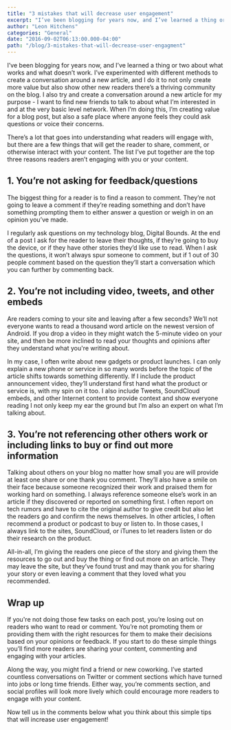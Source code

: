 ```yaml
---
title: "3 mistakes that will decrease user engagement"
excerpt: "I’ve been blogging for years now, and I’ve learned a thing or two about what works and what doesn’t work. I’ve experimented with different methods to create a conversation around a new article, and I do it to not only create more value but also show other new readers there’s a thriving community on the blog. I also try and create a conversation around a new article for my purpose - I want to find new friends to talk to about what I’m interested in and at the very basic level network. When I’m doing this, I’m creating value for a blog post, but also a safe place where anyone feels they could ask questions or voice their concerns."
author: "Leon Hitchens"
categories: "General"
date: "2016-09-02T06:13:00.000-04:00"
path: "/blog/3-mistakes-that-will-decrease-user-engagment"
---
```


I’ve been blogging for years now, and I’ve learned a thing or two about what works and what doesn’t work. I’ve experimented with different methods to create a conversation around a new article, and I do it to not only create more value but also show other new readers there’s a thriving community on the blog. I also try and create a conversation around a new article for my purpose - I want to find new friends to talk to about what I’m interested in and at the very basic level network. When I’m doing this, I’m creating value for a blog post, but also a safe place where anyone feels they could ask questions or voice their concerns.  

There’s a lot that goes into understanding what readers will engage with, but there are a few things that will get the reader to share, comment, or otherwise interact with your content. The list I’ve put together are the top three reasons readers aren’t engaging with you or your content. 

## 1. You’re not asking for feedback/questions

The biggest thing for a reader is to find a reason to comment. They’re not going to leave a comment if they’re reading something and don’t have something prompting them to either answer a question or weigh in on an opinion you’ve made.  

I regularly ask questions on my technology blog, Digital Bounds. At the end of a post I ask for the reader to leave their thoughts, if they’re going to buy the device, or if they have other stories they’d like use to read. When I ask the questions, it won’t always spur someone to comment, but if 1 out of 30 people comment based on the question they’ll start a conversation which you can further by commenting back. 

## 2. You’re not including video, tweets, and other embeds

Are readers coming to your site and leaving after a few seconds? We’ll not everyone wants to read a thousand word article on the newest version of Android. If you drop a video in they might watch the 5-minute video on your site, and then be more inclined to read your thoughts and opinions after they understand what you're writing about. 

In my case, I often write about new gadgets or product launches. I can only explain a new phone or service in so many words before the topic of the article shifts towards something differently. If I include the product announcement video, they’ll understand first hand what the product or service is, with my spin on it too. I also include Tweets, SoundCloud embeds, and other Internet content to provide context and show everyone reading I not only keep my ear the ground but I’m also an expert on what I’m talking about. 

## 3. You’re not referencing other others work or including links to buy or find out more information 

Talking about others on your blog no matter how small you are will provide at least one share or one thank you comment. They’ll also have a smile on their face because someone recognized their work and praised them for working hard on something. I always reference someone else’s work in an article if they discovered or reported on something first. I often report on tech rumors and have to cite the original author to give credit but also let the readers go and confirm the news themselves. In other articles, I often recommend a product or podcast to buy or listen to. In those cases, I always link to the sites, SoundCloud, or iTunes to let readers listen or do their research on the product. 

All-in-all, I’m giving the readers one piece of the story and giving them the resources to go out and buy the thing or find out more on an article. They may leave the site, but they’ve found trust and may thank you for sharing your story or even leaving a comment that they loved what you recommended. 

## Wrap up

If you're not doing those few tasks on each post, you’re losing out on readers who want to read or comment. You’re not promoting them or providing them with the right resources for them to make their decisions based on your opinions or feedback. If you start to do these simple things you’ll find more readers are sharing your content, commenting and engaging with your articles. 

Along the way, you might find a friend or new coworking. I’ve started countless conversations on Twitter or comment sections which have turned into jobs or long time friends. Either way, you’re comments section, and social profiles will look more lively which could encourage more readers to engage with your content. 

Now tell us in the comments below what you think about this simple tips that will increase user engagement!